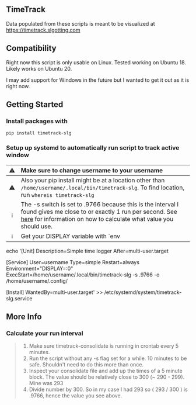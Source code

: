 ## TimeTrack

Data populated from these scripts is meant to be visualized at <https://timetrack.slgotting.com>


## Compatibility

Right now this script is only usable on Linux. Tested working on Ubuntu 18. Likely works on Ubuntu 20.

I may add support for Windows in the future but I wanted to get it out as it is right now.

## Getting Started

### Install packages with

`pip install timetrack-slg`


### Setup up systemd to automatically run script to track active window

 :warning: | Make sure to change username to your username
 :---: | :---
 :warning: | Also your pip install might be at a location other than `/home/username/.local/bin/timetrack-slg`. To find location, run `whereis timetrack-slg`
 :information_source: | The -s switch is set to .9766 because this is the interval I found gives me close to or exactly 1 run per second. See [here](#calculate-your-run-interval) for information on how to calculate what value you should use.
 :information_source: | Get your DISPLAY variable with `env | grep DISPLAY`

echo '[Unit]
Description=Simple time logger
After=multi-user.target

[Service]
User=username
Type=simple
Restart=always
Environment="DISPLAY=:0"
ExecStart=/home/username/.local/bin/timetrack-slg -s .9766 -o /home/username/.config/

[Install]
WantedBy=multi-user.target' >> /etc/systemd/system/timetrack-slg.service

## More Info

### Calculate your run interval

> 1. Make sure timetrack-consolidate is running in crontab every 5 minutes.
> 2. Run the script without any -s flag set for a while. 10 minutes to be safe. Shouldn't need to do this more than once.
> 3. Inspect your consolidate file and add up the times of a 5 minute block. The value should be relatively close to 300 (~ 290 - 299). Mine was 293
> 4. Divide number by 300. So in my case I had 293 so ( 293 / 300 ) is .9766, hence the value you see above.
